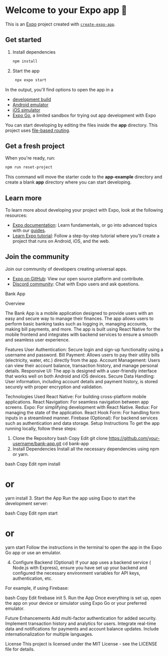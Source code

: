 # Welcome to your Expo app 👋

This is an [Expo](https://expo.dev) project created with [`create-expo-app`](https://www.npmjs.com/package/create-expo-app).

## Get started

1. Install dependencies

   ```bash
   npm install
   ```

2. Start the app

   ```bash
    npx expo start
   ```

In the output, you'll find options to open the app in a

- [development build](https://docs.expo.dev/develop/development-builds/introduction/)
- [Android emulator](https://docs.expo.dev/workflow/android-studio-emulator/)
- [iOS simulator](https://docs.expo.dev/workflow/ios-simulator/)
- [Expo Go](https://expo.dev/go), a limited sandbox for trying out app development with Expo

You can start developing by editing the files inside the **app** directory. This project uses [file-based routing](https://docs.expo.dev/router/introduction).

## Get a fresh project

When you're ready, run:

```bash
npm run reset-project
```

This command will move the starter code to the **app-example** directory and create a blank **app** directory where you can start developing.

## Learn more

To learn more about developing your project with Expo, look at the following resources:

- [Expo documentation](https://docs.expo.dev/): Learn fundamentals, or go into advanced topics with our [guides](https://docs.expo.dev/guides).
- [Learn Expo tutorial](https://docs.expo.dev/tutorial/introduction/): Follow a step-by-step tutorial where you'll create a project that runs on Android, iOS, and the web.

## Join the community

Join our community of developers creating universal apps.

- [Expo on GitHub](https://github.com/expo/expo): View our open source platform and contribute.
- [Discord community](https://chat.expo.dev): Chat with Expo users and ask questions.

  

Bank App 

Overview


The Bank App is a mobile application designed to provide users with an easy and secure way to manage their finances. The app allows users to perform basic banking tasks such as logging in, managing accounts, making bill payments, and more. The app is built using React Native for the mobile frontend and integrates with backend services to ensure a smooth and seamless user experience.

Features
User Authentication: Secure login and sign-up functionality using a username and password.
Bill Payment: Allows users to pay their utility bills (electricity, water, etc.) directly from the app.
Account Management: Users can view their account balance, transaction history, and manage personal details.
Responsive UI: The app is designed with a user-friendly interface that works well on both Android and iOS devices.
Secure Data Handling: User information, including account details and payment history, is stored securely with proper encryption and validation.

Technologies Used
React Native: For building cross-platform mobile applications.
React Navigation: For seamless navigation between app screens.
Expo: For simplifying development with React Native.
Redux: For managing the state of the application.
React Hook Form: For handling form inputs in a streamlined manner.
Firebase (Optional): For backend services such as authentication and data storage.
Setup Instructions
To get the app running locally, follow these steps:

1. Clone the Repository
bash
Copy
Edit
git clone https://github.com/your-username/bank-app.git
cd bank-app
2. Install Dependencies
Install all the necessary dependencies using npm or yarn.

bash
Copy
Edit
npm install
# or
yarn install
3. Start the App
Run the app using Expo to start the development server:

bash
Copy
Edit
npm start
# or
yarn start
Follow the instructions in the terminal to open the app in the Expo Go app or use an emulator.

4. Configure Backend (Optional)
If your app uses a backend service ( Node.js with Express), ensure you have set up your backend and configured the necessary environment variables for API keys, authentication, etc.

For example, if using Firebase:

bash
Copy
Edit
firebase init
5. Run the App
Once everything is set up, open the app on your device or simulator using Expo Go or your preferred emulator.

Future Enhancements
Add multi-factor authentication for added security.
Implement transaction history and analytics for users.
Integrate real-time data and notifications for payments and account balance updates.
Include internationalization for multiple languages.


License
This project is licensed under the MIT License - see the LICENSE file for details.



